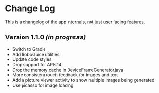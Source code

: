 Change Log
===============================================================================

This is a changelog of the app internals, not just user facing features.

Version 1.1.0 *(in progress)*
----------------------------

 * Switch to Gradle
 * Add RoboGuice utilities
 * Update code styles
 * Drop support for API<14
 * Drop the memory cache in DeviceFrameGenerator.java
 * More consistent touch feedback for images and text
 * Add a picture viewer activity to show multiple images being generated
 * Use picasso for image loading